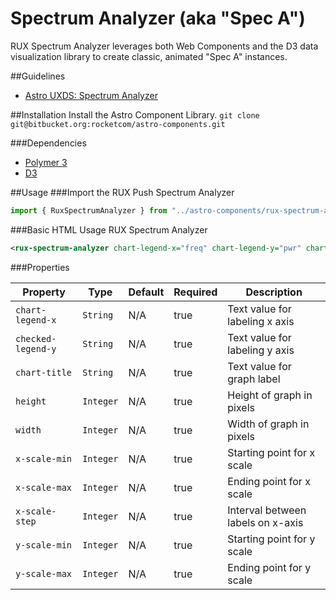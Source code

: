 # Spectrum Analyzer (aka "Spec A")

RUX Spectrum Analyzer leverages both Web Components and the D3 data visualization library to create classic, animated "Spec A" instances.

##Guidelines

* [Astro UXDS: Spectrum Analyzer](http://www.astrouxds.com/library/spectrum-analyzer)

##Installation
Install the Astro Component Library.
`git clone git@bitbucket.org:rocketcom/astro-components.git`

###Dependencies

* [Polymer 3](https://www.polymer-project.com)
* [D3](https://d3js.org/)

##Usage
###Import the RUX Push Spectrum Analyzer

```javascript
import { RuxSpectrumAnalyzer } from "../astro-components/rux-spectrum-analyzer/rux-spectrum-analyzer.js";
```

###Basic HTML Usage
RUX Spectrum Analyzer

```xml
<rux-spectrum-analyzer chart-legend-x="freq" chart-legend-y="pwr" chart-title="signals" height="384" width="900" x-scale-min="900" x-scale-max="2301" x-scale-step="175" y-scale-min="-30" y-scale-max="0"></rux-spectrum-analyzer>
```

###Properties

| Property          | Type      | Default | Required | Description                                                  |
| ----------------- | --------- | ------- | -------- | ------------------------------------------------------------ |
| `chart-legend-x`  | `String`  | N/A     | true     | Text value for labeling x axis                               |
| `checked-legend-y`| `String`  | N/A     | true     | Text value for labeling y axis                               |
| `chart-title`     | `String`  | N/A     | true     | Text value for graph label                                   |
| `height`          | `Integer` | N/A     | true     | Height of graph in pixels                                    |
| `width`           | `Integer` | N/A     | true     | Width of graph in pixels                                     |
| `x-scale-min`     | `Integer` | N/A     | true     | Starting point for x scale                                   |
| `x-scale-max`     | `Integer` | N/A     | true     | Ending point for x scale                                     |
| `x-scale-step`    | `Integer` | N/A     | true     | Interval between labels on x-axis                            |
| `y-scale-min`     | `Integer` | N/A     | true     | Starting point for y scale                                   |
| `y-scale-max`     | `Integer` | N/A     | true     | Ending point for y scale                                     |
